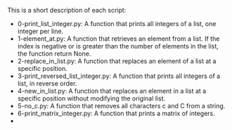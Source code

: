 This is a short description of each script:
+ 0-print_list_integer.py: A function that prints all integers of a list, one integer per line.
+ 1-element_at.py: A function that retrieves an element from a list. If the index is negative or is greater than the number of elements in the list, the function return None. 
+ 2-replace_in_list.py: A function that replaces an element of a list at a specific position.
+ 3-print_reversed_list_integer.py: A function that prints all integers of a list, in reverse order.
+ 4-new_in_list.py: A function that replaces an element in a list at a specific position without modifying the original list.
+ 5-no_c.py: A function that removes all characters c and C from a string.
+ 6-print_matrix_integer.py: A function that prints a matrix of integers.
+
